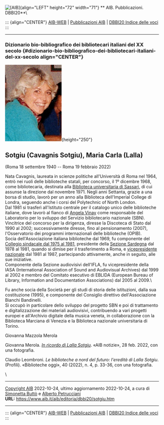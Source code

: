 ![\[AIB\]](/aib/wi/aibv72.gif){align="LEFT" height="72" width="71"}
** AIB. Pubblicazioni. DBBI20**\

::: {align="CENTER"}
[AIB-WEB](/) \| [Pubblicazioni AIB](/pubblicazioni/) \| [DBBI20 Indice
delle voci](dbbi20.htm)
:::

------------------------------------------------------------------------

### Dizionario bio-bibliografico dei bibliotecari italiani del XX secolo {#dizionario-bio-bibliografico-dei-bibliotecari-italiani-del-xx-secolo align="CENTER"}

![\[Ritratto\]](sotgiu.jpg){height="250"}

## Sotgiu (Cavagnis Sotgiu), Maria Carla (Lalla)

(Roma 18 settembre 1940 -- Roma 19 febbraio 2022)

Nata Cavagnis, laureata in scienze politiche all\'Università di Roma nel
1964, entrò nei ruoli delle biblioteche statali, per concorso, il 1º
dicembre 1968, come bibliotecaria, destinata alla [Biblioteca
universitaria di Sassari](/aib/stor/teche/ss-uni.htm), di cui assunse la
direzione dal novembre 1971. Negli anni Settanta, grazie a una borsa di
studio, lavorò per un anno alla Biblioteca dell\'Imperial College di
Londra, seguendo anche i corsi del Polytechnic of North London.\
Dal 1981 si trasferì all\'Istituto centrale per il catalogo unico delle
biblioteche italiane, dove lavorò al fianco di [Angela Vinay](vinay.htm)
come responsabile del Laboratorio per lo sviluppo del Servizio
bibliotecario nazionale (SBN).\
Vincitrice del concorso per la dirigenza, diresse la Discoteca di Stato
dal 1990 al 2002; successivamente diresse, fino al pensionamento (2007),
l\'Osservatorio dei programmi internazionali delle biblioteche (OPIB).\
Socia dell\'Associazione italiana biblioteche dal 1969, fu componente
del [Collegio sindacale dal 1975 al 1981](/aib/stor/cariche75.htm),
presidente della [Sezione Sardegna](/aib/stor/sezioni/sar.htm) dal 1978
al 1981, quando si dimise per il trasferimento a Roma, e [vicepresidente
nazionale](/aib/stor/cariche81.htm) dal 1981 al 1987, partecipando
attivamente, anche in seguito, alle sue iniziative.\
Componente della Sezione audiovisivi dell\'IFLA, fu vicepresidente della
IASA (International Association of Sound and Audiovisual Archives) dal
1999 al 2002 e membro del Comitato esecutivo di EBLIDA (European Bureau
of Library, Information and Documentation Associations) dal 2005 al
2009.\

Fu anche socia della Società per gli studi di storia delle istituzioni,
dalla sua costituzione (1995), e componente del Consiglio direttivo
dell\'Associazione Bianchi Bandinelli.\
Si occupò in particolare dello sviluppo del progetto SBN e poi di
trattamento e digitalizzazione dei materiali audiovisivi, contribuendo a
vari progetti europei e all\'Archivio digitale della musica veneta, in
collaborazione con la Biblioteca Marciana di Venezia e la Biblioteca
nazionale universitaria di Torino.

Giovanna Mazzola Merola

Giovanna Merola. *[In ricordo di Lalla
Sotgiu](http://aibnotizie.aib.it/in-ricordo-di-lalla-sotgiu/)*. «AIB
notizie», 28 feb. 2022, con una fotografia.

Claudio Leombroni. *Le biblioteche a nord del futuro: l\'eredità di
Lalla Sotgiu*. (Profili). «Biblioteche oggi», 40 (2022), n. 4, p. 33-36,
con una fotografia.

\

------------------------------------------------------------------------

[Copyright AIB](/su-questo-sito/dichiarazione-di-copyright-aib-web/)
2022-10-24, ultimo aggiornamento 2022-10-24, a cura di [Simonetta
Buttò](/aib/redazione3.htm) e [Alberto
Petrucciani](/su-questo-sito/redazione-aib-web/)\
**URL:** https://www.aib.it/aib/editoria/dbbi20/sotgiu.htm

------------------------------------------------------------------------

::: {align="CENTER"}
[AIB-WEB](/) \| [Pubblicazioni AIB](/pubblicazioni/) \| [DBBI20 Indice
delle voci](dbbi20.htm)
:::
